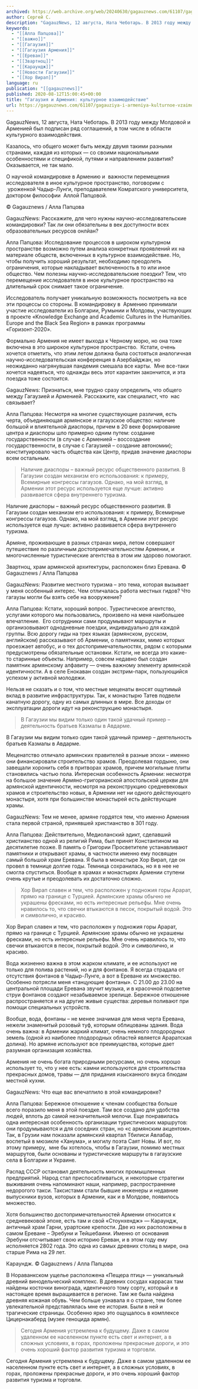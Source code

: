 ```yaml
---
archived: https://web.archive.org/web/20240630/gagauznews.com/61107/gagauziya-i-armeniya-kulturnoe-vzaimodejstvie.html
author: Сергей С.
description: "GagauzNews, 12 августа, Ната Чеботарь. В 2013 году между Молдовой и Арменией был подписан ряд соглашений, в том числе в области культурного взаимодействия. Казалось, что общего может быть между двумя такими разными странами, каждая из которых — со своими национальными особенностями и спецификой, путями и направлением развития? Оказывается, не так мало. О научной командировке в Армению и  важности перемещения исследователя в иное культурное пространство, поговорим с  уроженкой Чадыр-Лунги, преподавателем Комратского университета, доктором философии  Аллой Папцовой. GagauzNews: Расскажите, для чего нужны научно-исследовательские командировки? Так ли они обязательны в век доступности всех образовательных ресурсов онлйан? Алла Папцова: Исследование процессов в широком культурном […]"
keywords:
  - "[[Алла Папцова]]"
  - "[[важно]]"
  - "[[Гагаузия]]"
  - "[[Гагаузия Армения]]"
  - "[[Ереван]]"
  - "[[Звартноц]]"
  - "[[Караундж]]"
  - "[[Новости Гагаузии]]"
  - "[[Хор Вирап]]"
language: ru
publication: "[[gagauznews]]"
published: 2020-08-12T15:00:45+00:00
title: "Гагаузия и Армения: культурное взаимодействие"
url: https://gagauznews.com/61107/gagauziya-i-armeniya-kulturnoe-vzaimodejstvie.html
---
```


GagauzNews, 12 августа, Ната Чеботарь. В 2013 году между Молдовой и Арменией был подписан ряд соглашений, в том числе в области культурного взаимодействия.

Казалось, что общего может быть между двумя такими разными странами, каждая из которых — со своими национальными особенностями и спецификой, путями и направлением развития? Оказывается, не так мало.

О научной командировке в Армению и  важности перемещения исследователя в иное культурное пространство, поговорим с  уроженкой Чадыр-Лунги, преподавателем Комратского университета, доктором философии  Аллой Папцовой.

© Gagauznews / Алла Папцова

GagauzNews: Расскажите, для чего нужны научно-исследовательские командировки? Так ли они обязательны в век доступности всех образовательных ресурсов онлйан?

Алла Папцова: Исследование процессов в широком культурном пространстве возможно путем анализа конкретных проявлений их на материале обществ, включенных в культурное взаимодействие. Но, чтобы получить хороший результат, необходимо преодолеть ограничения, которые накладывает включенность в то или иное общество. Чем полезны научно-исследовательские поездки? Тем, что перемещение исследователя в иное культурное пространство на длительный срок снимает такое ограничение.

Исследователь получает уникальную возможность посмотреть на все эти процессы со стороны. В командировку в  Армению принимали участие исследователи из Болгарии, Румынии и Молдовы, участвующих в проекте «Knowledge Exchange and Academic Сultures in the Humanities. Europe and the Black Sea Region» в рамках программы «Горизонт-2020».

Формально Армения не имеет выхода к Черному морю, но она тоже включена в это широкое культурное пространство.  Кстати, очень хочется отметить, что этим летом должна была состояться аналогичная научно-исследовательская конференция в Азербайджан, но неожиданно нагрянувшая пандемия смешала все карты.  Мне все-таки хочется надеяться, что однажды весь этот карантин закончится, и эта поездка тоже состоится.

GagauzNews: Признаться, мне трудно сразу определить, что общего между Гагаузией и Арменией. Расскажите, как специалист, что  нас связывает?

Алла Папцова: Несмотря на многие существующие различия, есть черта, объединяющая армянское и гагаузское общество: наличие большой и влиятельной диаспоры, причем в 20 веке формирование центра и диаспоры шло примерно одним путем: создание государственности (в случае с Арменией – воссоздание государственности, в случае с Гагаузией – создание автономии); конституировало часть общества как Центр, придав значение диаспоры всем остальным.

> Наличие диаспоры – важный ресурс общественного развития. В Гагаузии создан механизм его использования: к примеру, Всемирные конгрессы гагаузов. Однако, на мой взгляд, в Армении этот ресурс используется еще лучше: активно развивается сфера внутреннего туризма.

Наличие диаспоры – важный ресурс общественного развития. В Гагаузии создан механизм его использования: к примеру, Всемирные конгрессы гагаузов. Однако, на мой взгляд, в Армении этот ресурс используется еще лучше: активно развивается сфера внутреннего туризма.

Армяне, проживающие в разных странах мира, летом совершают путешествие по различным достопримечательностям Армении, и многочисленные туристические агентства в этом им здорово помогают.

Звартноц, храм армянской архитектуры, расположен близ Еревана. © Gagauznews / Алла Папцова

GagauzNews: Развитие местного туризма – это тема, которая вызывает у меня особенный интерес. Чем отличалась работа местных гидов? Что гагаузы могли бы взять себе на вооружение?

Алла Папцова: Кстати, хороший вопрос. Туристическое агентство, услугами которого мы пользовались, произвело на меня наибольшее впечатление.  Его сотрудники сами продумывают маршруты и организовывают однодневные поездки, индивидуально для каждой группы. Всю дорогу гиды на трех языках (армянском, русском, английском) рассказывают об Армении, о памятниках, мимо которых проезжает автобус, и о тех достопримечательностях, рядом с которыми предусмотрены обязательные остановки. Кстати, не всегда это какие-то старинные объекты. Например, совсем недавно был создан памятник армянскому алфавиту — очень важному элементу армянской идентичности. А в селе Енокаван создан экстрим-парк, пользующийся успехом у активной молодежи.

Нельзя не сказать и о том, что местные меценаты вносят ощутимый вклад в развитие инфраструктуры. Так, к монастырю Татев подвели канатную дорогу, одну из самых длинных в мире. Все доходы от эксплуатации дороги идут на реконструкцию монастыря.

> В Гагаузии мы видим только один такой удачный пример – деятельность братьев Казмалы в Авдарме.

В Гагаузии мы видим только один такой удачный пример – деятельность братьев Казмалы в Авдарме.

Меценатство отличало армянских правителей в разные эпохи – именно они финансировали строительство храмов. Преодолевая гордыню, они завещали хоронить себя в притворах храмов, причем могильные плиты становились частью пола. Интересная особенность Армении: несмотря на большое значение Армяно-григорианской апостольской церкви для армянской идентичности, несмотря на реконструкцию средневековых храмов и строительство новых, в Армении нет ни одного действующего монастыря, хотя при большинстве монастырей есть действующие храмы.

GagauzNews: Тем не менее, армяне гордятся тем, что именно Армения стала первой страной, принявшей христианство в 301 году.

Алла Папцова: Действительно, Медиоланский эдикт, сделавший христианство одной из религий Рима, был принят Константином на десятилетие позже. В память о Григории Просветителе устанавливают памятники и открывают храмы, в частности именно ему посвящен самый большой храм Еревана. Я была в монастыре Хор Вирап, где он провел в темнице долгие годы. Темница сохранилась, но я в нее не смогла спуститься. Вообще в храмах и монастырях Армении ступени очень крутые и преодолевать их достаточно сложно.

> Хор Вирап славен и тем, что расположен у подножия горы Арарат, прямо на границе с Турцией. Армянские храмы обычно не украшены фресками, но есть интересные рельефы. Мне очень нравилось то, что свечки втыкаются в песок, покрытый водой. Это и символично, и красиво.

Хор Вирап славен и тем, что расположен у подножия горы Арарат, прямо на границе с Турцией. Армянские храмы обычно не украшены фресками, но есть интересные рельефы. Мне очень нравилось то, что свечки втыкаются в песок, покрытый водой. Это и символично, и красиво.

Вода жизненно важна в этом жарком климате, и ее используют не только для полива растений, но и для фонтанов. Я всегда страдала от отсутствия фонтанов в Чадыр-Лунге, а вот в Ереване их множество. Особенно потрясли меня «танцующие фонтаны». С 21.00 до 23.00 на центральной площади Еревана звучит музыка, и в красочной подсветке струи фонтанов создают незабываемое зрелище. Бережное отношение распространяется и на другие живые существа: деревья поливают при помощи специальных устройств.

Вообще, вода, фонтаны – не менее значимая для меня черта Еревана, нежели знаменитый розовый туф, которым облицованы здания. Вода очень важна: в Армении жаркий климат, очень немного плодородных земель (одной из наиболее плодородных областей является Араратская долина). Но армяне используют все преимущества, которые дает разумная организация хозяйства.

Армения не очень богата природными ресурсами, но очень хорошо использует то, что у нее есть: камни используются для строительства прекрасных домов, травы — для придания изысканного вкуса блюдам местной кухни.

GagauzNews: Что еще вас впечатлило в этой командировке?

Алла Папцова: Бережное отношение к членам сообщества больше всего поразило меня в этой поездке. Там все создано для удобства людей, вплоть до самой незначительной мелочи. Еще понравилась одна интересная особенность организации туристических маршрутов: они продумываются и для соседних стран, но «с армянским акцентом». Так, в Грузии нам показали армянский квартал Тбилиси Авлабар, воспетый в мюзикле «Ханума», и могилу поэта Саят Новы. И вот, по этому примеру,  мне бы хотелось, чтобы в Гагаузии, помимо местных маршрутов, были основаны и туристические маршруты в гагаузские села в Болгарии и Украине.

Распад СССР остановил деятельность многих промышленных предприятий. Народ стал приспосабливаться, и некоторые стратегии выживания очень напоминают наши, например, распространение недорогого такси. Таксистами стали бывшие инженеры и недавние выпускники вузов, которых в Армении, как и в Молдове, появилось множество.

Хотя большинство достопримечательностей Армении относится к средневековой эпохе, есть там и свой «Стоунхендж» — Караундж, античный храм Гарни, урартские крепости. Две из них расположены в самом Ереване – Эребуни и Тейшебаини. Именно от основания Эребуни отсчитывает свою историю Ереван, и в этом году ему исполняется 2802 года. Это одна из самых древних столиц в мире, она старше Рима на 29 лет.

Караундж. © Gagauznews / Алла Папцова

В Нораванкском ущелье расположена «Пещера птиц» — уникальный древний винодельческий комплекс. В древних сосудах каррасах там найдены косточки винограда, идентичного тому сорту, который и в настоящее время выращивается в регионе. Там же была найдена древняя кожаная обувь. Чем больше узнавала я о стране, тем более увлекательной представлялась мне ее история. Были в ней и трагические страницы. Особенно ярко это ощущалось в комплексе Цицернакаберд (музее геноцида армян).

> Сегодня Армения устремлена к будущему. Даже в самом удаленном ее населенном пункте есть свет и интернет, а в сложных условиях, в горах, проложены прекрасные дороги, и это очень хороший фактор развития туризма и торговли.

Сегодня Армения устремлена к будущему. Даже в самом удаленном ее населенном пункте есть свет и интернет, а в сложных условиях, в горах, проложены прекрасные дороги, и это очень хороший фактор развития туризма и торговли.
